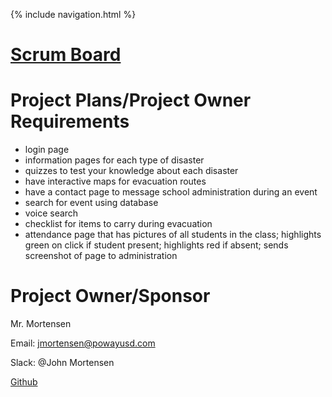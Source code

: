 {% include navigation.html %}
# [Scrum Board](https://github.com/sarayu-pr11/saas/projects/1)
# Project Plans/Project Owner Requirements
* login page
* information pages for each type of disaster
* quizzes to test your knowledge about each disaster
* have interactive maps for evacuation routes
* have a contact page to message school administration during an event
* search for event using database
* voice search
* checklist for items to carry during evacuation
* attendance page that has pictures of all students in the class; highlights green on click if student present; highlights red if absent; sends screenshot of page to administration

# Project Owner/Sponsor   
Mr. Mortensen

Email: jmortensen@powayusd.com

Slack: @John Mortensen

[Github](https://github.com/nighthawkcoders/nighthawk_csp) 
